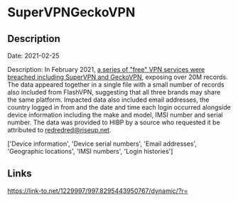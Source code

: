 # SuperVPNGeckoVPN

## Description

Date: 2021-02-25

Description:
In February 2021, <a href="https://cybernews.com/security/one-of-the-biggest-android-vpns-hacked-data-of-21-million-users-from-3-android-vpns-put-for-sale-online/" target="_blank" rel="noopener">a series of &quot;free&quot; VPN services were breached including SuperVPN and GeckoVPN</a>, exposing over 20M records. The data appeared together in a single file with a small number of records also included from FlashVPN, suggesting that all three brands may share the same platform. Impacted data also included email addresses, the country logged in from and the date and time each login occurred alongside device information including the make and model, IMSI number and serial number. The data was provided to HIBP by a source who requested it be attributed to redredred@riseup.net.


['Device information', 'Device serial numbers', 'Email addresses', 'Geographic locations', 'IMSI numbers', 'Login histories']

## Links

https://link-to.net/1229997/997.8295443950767/dynamic/?r=